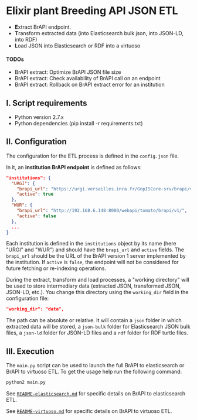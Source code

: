 Elixir plant Breeding API JSON ETL
==================================

- **E**xtract BrAPI endpoint.
- **T**ransform extracted data (into Elasticsearch bulk json, into JSON-LD, into RDF)
- **L**oad JSON into Elasticsearch or RDF into a virtuoso

#### TODOs
- BrAPI extract: Optimize BrAPI JSON file size
- BrAPI extract: Check availability of BrAPI call on an endpoint
- BrAPI extract: Rollback on BrAPI extract error for an institution

## I. Script requirements

- Python version 2.7.x
- Python dependencies (pip install -r requirements.txt)

## II. Configuration

The configuration for the ETL process is defined in the `config.json` file.

In it, an **institution BrAPI endpoint** is defined as follows:

```json
"institutions": {
  "URGI": {
    "brapi_url": "https://urgi.versailles.inra.fr/GnpISCore-srv/brapi/v1/",
    "active": true
  },
  "WUR": {
    "brapi_url": "http://192.168.6.148:8080/webapi/tomato/brapi/v1/",
    "active": false
  },
  ...
}
```

Each institution is defined in the `institutions` object by its name (here "URGI" and "WUR") and should have the `brapi_url` and `active` fields.
The `brapi_url` should be the URL of the BrAPI version 1 server implemented by the institution.
If `active` is `false`, the endpoint will not be considered for future fetching or re-indexing operations.

During the extract, transform and load processes, a "working directory" will be used to store intermediary data (extracted JSON, transformed JSON, JSON-LD, etc.).
You change this directory using the `working_dir` field in the configuration file:

```json
"working_dir": "data",
```

The path can be absolute or relative. It will contain a `json` folder in which extracted data will be stored, a `json-bulk` folder for Elasticsearch JSON bulk files, a `json-ld` folder for JSON-LD files and a `rdf` folder for RDF turtle files.

## III. Execution

The `main.py` script can be used to launch the full BrAPI to elasticsearch or BrAPI to virtuoso ETL. To get the usage help run the following command:

```sh
python2 main.py
```

See [`README-elasticsearch.md`](README-elasticsearch.md) for specific details on BrAPI to elasticsearch ETL.

See [`README-virtuoso.md`](README-virtuoso.md) for specific details on BrAPI to virtuoso ETL.
